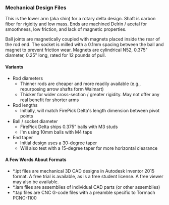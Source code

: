 ### Mechanical Design Files

This is the lower arm (aka shin) for a rotary delta design.
Shaft is carbon fiber for rigidity and low mass.
Ends are machined Delrin / acetal for smoothness, low friction, and lack of magnetic properties.

Ball joints are magnetically coupled with magnets placed inside the rear of the rod end.
The socket is milled with a 0.1mm spacing between the ball and magnet to prevent friction wear.
Magnets are cylindrical N52, 0.375" diameter, 0.25" long, rated for 12 pounds of pull.

#### Variants
* Rod diameters
  * Thinner rods are cheaper and more readily available (e.g., repurposing arrow shafts form Walmart)
  * Thicker for wider cross-section / greater rigidity.  May not offer any real benefit for shorter arms
* Rod lengths
  * Initially, will match FirePick Delta's length dimension between pivot points
* Ball / socket diameter
  * FirePick Delta ships 0.375" balls with M3 studs
  * I'm using 10mm balls with M4 taps
* End taper
  * Initial design uses a 30-degree taper
  * Will also test with a 15-degree taper for more horizontal clearance

#### A Few Words About Formats

* *.ipt files are mechanical 3D CAD designs in Autodesk Inventor 2015 format.  A free trial is available, as is a free student license.  A free viewer may also be available.
* *.iam files are assemblies of individual CAD parts (or other assemblies)
* *.tap files are CNC G-code files with a preamble specific to Tormach PCNC-1100
